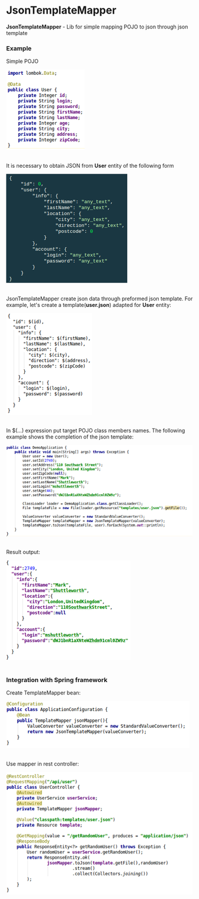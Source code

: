 # JsonTemplateMapper

**JsonTemplateMapper** - Lib for simple mapping POJO to json through json template

### Example
Simple POJO 

![POJO](images/screen_1.png)<br /><br />

It is necessary to obtain JSON from **User** entity of the following form

![tree_json](images/screen_2.png)<br /><br />

JsonTemplateMapper create json data through preformed json template. For example, let's create a template(**user.json**) adapted for **User** entity:

![user_json_template](images/screen_3.png)<br /><br />

In $(...) expression put target POJO class members names. 
The following example shows the completion of the json template:

![code_example](images/screen_5.png)<br /><br />

Result output:

![output_json](images/screen_4.png)<br /><br />


### Integration with Spring framework

Create TemplateMapper bean:

![template_mapper_bean](images/screen_6.png)<br /><br />

Use mapper in rest controller:

![template_mapper_bean_in_controller](images/screen_7.png)
    
